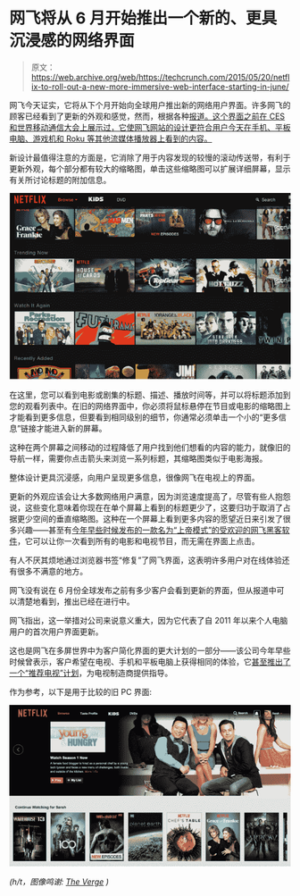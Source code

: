 # 网飞将从 6 月开始推出一个新的、更具沉浸感的网络界面 

> 原文：<https://web.archive.org/web/https://techcrunch.com/2015/05/20/netflix-to-roll-out-a-new-more-immersive-web-interface-starting-in-june/>

网飞今天证实，它将从下个月开始向全球用户推出新的网络用户界面。许多网飞的顾客已经看到了更新的外观和感觉，然而，根据各种[报道](https://web.archive.org/web/20221208004908/http://www.theverge.com/2015/5/20/8628747/netflix-ui-redesign-spinning-carousel-removed)[。这个界面之前在 CES 和世界移动通信大会上展示过，它使网飞网站的设计更符合用户今天在手机、平板电脑、游戏机和 Roku 等其他流媒体播放器上看到的内容。](https://web.archive.org/web/20221208004908/http://www.reddit.com/r/movies/comments/36mjr5/netflix_testing_a_user_interface_redesign_that)

新设计最值得注意的方面是，它消除了用于内容发现的较慢的滚动传送带，有利于更新外观，每个部分都有较大的缩略图，单击这些缩略图可以扩展详细屏幕，显示有关所讨论标题的附加信息。

![Screen Shot 2015-05-20 at 11.51.30 AM](img/3ea6fe4a97e1a8a633a2976a52a29e0e.png)

在这里，您可以看到电影或剧集的标题、描述、播放时间等，并可以将标题添加到您的观看列表中。在旧的网络界面中，你必须将鼠标悬停在节目或电影的缩略图上才能看到更多信息，但要看到相同级别的细节，你通常必须单击一个小的“更多信息”链接才能进入新的屏幕。

这种在两个屏幕之间移动的过程降低了用户找到他们想看的内容的能力，就像旧的导航一样，需要你点击箭头来浏览一系列标题，其缩略图类似于电影海报。

整体设计更具沉浸感，向用户呈现更多信息，很像网飞在电视上的界面。

更新的外观应该会让大多数网络用户满意，因为浏览速度提高了，尽管有些人抱怨说，这些变化意味着你现在在单个屏幕上看到的标题更少了，这要归功于取消了占据更少空间的垂直缩略图。这种在一个屏幕上看到更多内容的愿望近日来引发了很多兴趣——甚至有[今年早些时候发布的一款名为“上帝模式”的受欢迎的网飞黑客软件](https://web.archive.org/web/20221208004908/https://beta.techcrunch.com/2015/03/19/fix-netflixs-user-interface-with-god-mode/)，它可以让你一次看到所有的电影和电视节目，而无需在界面上点击。

有人不厌其烦地通过浏览器书签“修复”了网飞界面，这表明许多用户对在线体验还有很多不满意的地方。

网飞没有说在 6 月份全球发布之前有多少客户会看到更新的界面，但从报道中可以清楚地看到，推出已经在进行中。

网飞指出，这一举措对公司来说意义重大，因为它代表了自 2011 年以来个人电脑用户的首次用户界面更新。

这也是网飞在多屏世界中为客户简化界面的更大计划的一部分——该公司今年早些时候曾表示，客户希望在电视、手机和平板电脑上获得相同的体验，它[甚至推出了一个“推荐电视”计划](https://web.archive.org/web/20221208004908/http://www.geekwire.com/2015/netflix-announces-netflix-recommended-tv-program-bring-better-ui-viewers/)，为电视制造商提供指导。

作为参考，以下是用于比较的旧 PC 界面:

![Screen Shot 2015-05-20 at 11.53.37 AM](img/f2c806aa238812b6b74d50239e891123.png)

*(h/t，图像鸣谢: [The Verge](https://web.archive.org/web/20221208004908/https://beta.techcrunch.com/2015/03/19/fix-netflixs-user-interface-with-god-mode/) )*